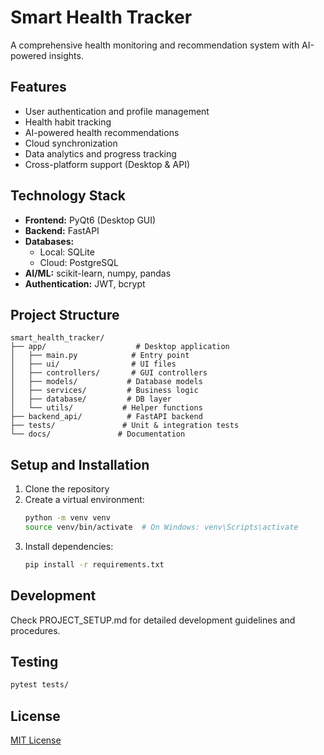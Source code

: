 # Smart Health Tracker

A comprehensive health monitoring and recommendation system with AI-powered insights.

## Features

- User authentication and profile management
- Health habit tracking
- AI-powered health recommendations
- Cloud synchronization
- Data analytics and progress tracking
- Cross-platform support (Desktop & API)

## Technology Stack

- **Frontend:** PyQt6 (Desktop GUI)
- **Backend:** FastAPI
- **Databases:** 
  - Local: SQLite
  - Cloud: PostgreSQL
- **AI/ML:** scikit-learn, numpy, pandas
- **Authentication:** JWT, bcrypt

## Project Structure

```
smart_health_tracker/
├── app/                    # Desktop application
│   ├── main.py            # Entry point
│   ├── ui/                # UI files
│   ├── controllers/       # GUI controllers
│   ├── models/           # Database models
│   ├── services/         # Business logic
│   ├── database/         # DB layer
│   └── utils/           # Helper functions
├── backend_api/          # FastAPI backend
├── tests/               # Unit & integration tests
└── docs/               # Documentation
```

## Setup and Installation

1. Clone the repository
2. Create a virtual environment:
   ```bash
   python -m venv venv
   source venv/bin/activate  # On Windows: venv\Scripts\activate
   ```
3. Install dependencies:
   ```bash
   pip install -r requirements.txt
   ```

## Development

Check PROJECT_SETUP.md for detailed development guidelines and procedures.

## Testing

```bash
pytest tests/
```

## License

[MIT License](LICENSE)
